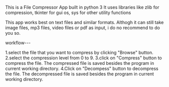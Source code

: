 This is a File Compressor App built in python 3 
It uses libraries like 
zlib for compression, 
tkinter for gui
os, sys for other utility functions

This app works best on text files and similar formats.
Althogh it can still take image files, mp3 files, video files or pdf as input, i do no recommend to do you so.

workflow---

1.select the file that you want to compress by clicking "Browse" button.
2.select the compression level from 0 to 9.
3.click on "Compress" button to compress the file.
  The compressed file is saved besides the program in current working directory.
4.Click on "Decompess" button to decompress the file. 
  The decompressed file is saved besides the program in current working directory.
